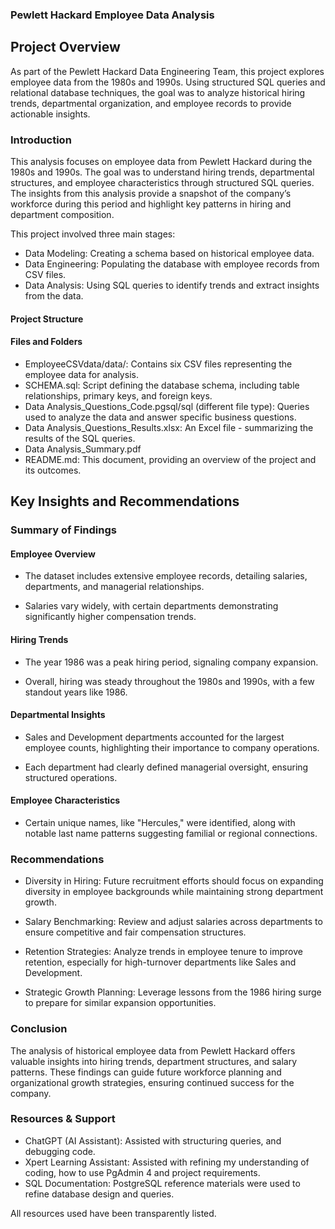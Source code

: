 ### Pewlett Hackard Employee Data Analysis

## Project Overview

As part of the Pewlett Hackard Data Engineering Team, this project explores employee data from the 1980s and 1990s. Using structured SQL queries and relational database techniques, the goal was to analyze historical hiring trends, departmental organization, and employee records to provide actionable insights.

### Introduction

This analysis focuses on employee data from Pewlett Hackard during the 1980s and 1990s. The goal was to understand hiring trends, departmental structures, and employee characteristics through structured SQL queries. The insights from this analysis provide a snapshot of the company’s workforce during this period and highlight key patterns in hiring and department composition.

This project involved three main stages:

- Data Modeling: Creating a schema based on historical employee data.
- Data Engineering: Populating the database with employee records from CSV files.
- Data Analysis: Using SQL queries to identify trends and extract insights from the data.

#### Project Structure

#### Files and Folders

- EmployeeCSVdata/data/: Contains six CSV files representing the employee data for analysis.
- SCHEMA.sql: Script defining the database schema, including table relationships, primary keys, and foreign keys.
- Data Analysis_Questions_Code.pgsql/sql (different file type): Queries used to analyze the data and answer specific business questions.
- Data Analysis_Questions_Results.xlsx: An Excel file - summarizing the results of the SQL queries.
- Data Analysis_Summary.pdf
- README.md: This document, providing an overview of the project and its outcomes.

## Key Insights and Recommendations

### Summary of Findings

#### Employee Overview

- The dataset includes extensive employee records, detailing salaries, departments, and managerial relationships.

- Salaries vary widely, with certain departments demonstrating significantly higher compensation trends.

#### Hiring Trends

- The year 1986 was a peak hiring period, signaling company expansion.

- Overall, hiring was steady throughout the 1980s and 1990s, with a few standout years like 1986.

#### Departmental Insights

- Sales and Development departments accounted for the largest employee counts, highlighting their importance to company operations.

- Each department had clearly defined managerial oversight, ensuring structured operations.

#### Employee Characteristics

- Certain unique names, like "Hercules," were identified, along with notable last name patterns suggesting familial or regional connections.

### Recommendations

- Diversity in Hiring: Future recruitment efforts should focus on expanding diversity in employee backgrounds while maintaining strong department growth.

- Salary Benchmarking: Review and adjust salaries across departments to ensure competitive and fair compensation structures.

- Retention Strategies: Analyze trends in employee tenure to improve retention, especially for high-turnover departments like Sales and Development.

- Strategic Growth Planning: Leverage lessons from the 1986 hiring surge to prepare for similar expansion opportunities.

### Conclusion

The analysis of historical employee data from Pewlett Hackard offers valuable insights into hiring trends, department structures, and salary patterns. These findings can guide future workforce planning and organizational growth strategies, ensuring continued success for the company.

### Resources & Support

- ChatGPT (AI Assistant): Assisted with structuring queries, and debugging code.
- Xpert Learning Assistant: Assisted with refining my understanding of coding, how to use PgAdmin 4 and project requirements. 
- SQL Documentation: PostgreSQL reference materials were used to refine database design and queries.

All resources used have been transparently listed.